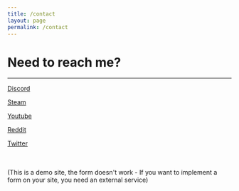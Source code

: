 ```yaml
---
title: /contact
layout: page
permalink: /contact
---
```


# Need to reach me?

---

<a href="https://discord.com/invite/snipeeey">Discord</a>

<a href="https://steamcommunity.com/profiles/76561198073455537/">Steam</a>

<a href="https://www.youtube.com/channel/UCODVhEMlXGa5XVjSVOK8mZw">Youtube</a>

<a href="https://www.reddit.com/user/str8snipe9/">Reddit</a>

<a href="https://twitter.com/SnipeeeyPC">Twitter</a>
  
 
<br /><br />(This is a demo site, the form doesn't work - If you want to implement a form on your site, you need an external service)
